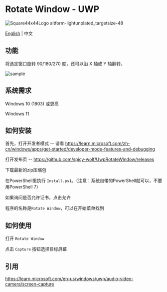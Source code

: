 # Rotate Window - UWP

![Square44x44Logo altform-lightunplated_targetsize-48](https://github.com/spicy-wolf/UwpRotateWindow/assets/89831155/7b903d5b-9816-4972-bc9f-72b1a80172e9)

[English](https://github.com/spicy-wolf/UwpRotateWindow/blob/main/README.md) | 中文

## 功能

将选定窗口旋转 90/180/270 度，还可以沿 X 轴或 Y 轴翻转。

![sample](https://github.com/spicy-wolf/UwpRotateWindow/assets/89831155/5638b3fc-3f79-4b6d-9ce6-97a07fe96ecc)


## 系统需求

Windows 10 (1803) 或更高

Windows 11


## 如何安装

首先，打开开发者模式 -- 请看 https://learn.microsoft.com/zh-cn/windows/apps/get-started/developer-mode-features-and-debugging

打开发布页 -- https://github.com/spicy-wolf/UwpRotateWindow/releases

下载最新的zip压缩包

在PowerShell里执行 `Install.ps1`。（注意：系统自带的PowerShell就可以，不要用PowerShell 7）

如果询问是否允许证书，点击允许

程序的名称是`Rotate Window`，可以在开始菜单找到


## 如何使用

打开 `Rotate Window`

点击 `Capture` 按钮选择目标屏幕


## 引用

https://learn.microsoft.com/en-us/windows/uwp/audio-video-camera/screen-capture
